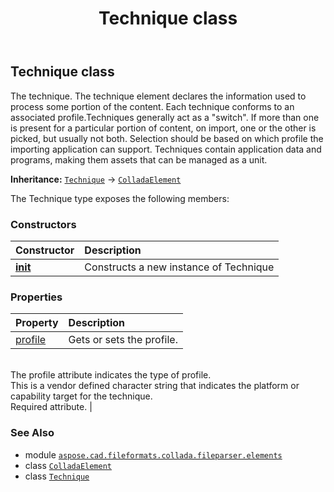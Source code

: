﻿---
title: Technique class
second_title: Aspose.CAD for Python via .NET API References
description: 
type: docs
weight: 1070
url: /python-net/aspose.cad.fileformats.collada.fileparser.elements/technique/
is_root: false
---

## Technique class

The technique.
The technique element declares the information used to process some portion of the content.
Each technique conforms to an associated profile.Techniques generally act as a "switch".
If more than one is present for a particular portion of content, on import, one or the other is picked, but usually not both.
Selection should be based on which profile the importing application can support.
Techniques contain application data and programs, making them assets that can be managed as a unit.



**Inheritance:** [`Technique`](/cad/python-net/aspose.cad.fileformats.collada.fileparser.elements/technique) → 
[`ColladaElement`](/cad/python-net/aspose.cad.fileformats.collada.fileparser.elements/colladaelement)



The Technique type exposes the following members:

### Constructors
| Constructor | Description |
| :- | :- |
| [__init__](/cad/python-net/aspose.cad.fileformats.collada.fileparser.elements/technique/__init__/#) | Constructs a new instance of Technique |


### Properties
| Property | Description |
| :- | :- |
| [profile](/cad/python-net/aspose.cad.fileformats.collada.fileparser.elements/technique/profile) | Gets or sets the profile.<br/>The profile attribute indicates the type of profile.<br/>This is a vendor defined character string that indicates the platform or capability target for the technique.<br/>Required attribute. |



### See Also
* module [`aspose.cad.fileformats.collada.fileparser.elements`](..)
* class [`ColladaElement`](/cad/python-net/aspose.cad.fileformats.collada.fileparser.elements/colladaelement)
* class [`Technique`](/cad/python-net/aspose.cad.fileformats.collada.fileparser.elements/technique)
